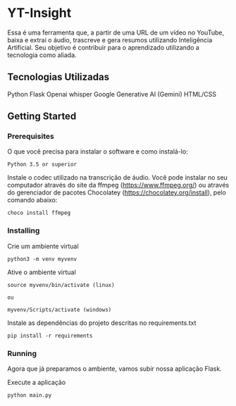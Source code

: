 # YT-Insight

Essa é uma ferramenta que, a partir de uma URL de um vídeo no YouTube, baixa e extrai o áudio, trascreve e gera resumos utilizando Inteligência Artificial. Seu objetivo é contribuir para o aprendizado utilizando a tecnologia como aliada. 

## Tecnologias Utilizadas
Python
Flask
Openai whisper
Google Generative AI (Gemini)
HTML/CSS


## Getting Started



### Prerequisites

O que você precisa para instalar o software e como instalá-lo:

```
Python 3.5 or superior

```

Instale o codec utilizado na transcrição de áudio. Você pode instalar no seu computador através do site da ffmpeg (https://www.ffmpeg.org/) ou através do gerenciador de pacotes Chocolatey (https://chocolatey.org/install), pelo comando abaixo:

```
choco install ffmpeg

```

### Installing

Crie um ambiente virtual 

```
python3 -m venv myvenv
```

Ative o ambiente virtual 

```
source myvenv/bin/activate (linux)

ou

myvenv/Scripts/activate (windows)
```

Instale as dependências do projeto descritas no requirements.txt
```
pip install -r requirements
```

### Running

Agora que já preparamos o ambiente, vamos subir nossa aplicação Flask.

Execute a aplicação

```
python main.py
```

